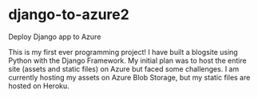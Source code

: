 # django-to-azure2
Deploy Django app to Azure

This is my first ever programming project! I have built a blogsite using Python with the Django Framework. My initial plan was to host the entire site (assets and static files) on Azure but faced some challenges. I am currently hosting my assets on Azure Blob Storage, but my static files are hosted on Heroku.
